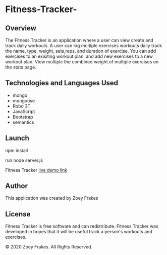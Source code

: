 # Fitness-Tracker-

## Overview

The Fitness Tracker is an application where a user can view create and track daily workouts. A user can log multiple exercises workouts daily track the name, type, weight, sets,reps, and duration of exercise. You can add exercises to an exisiting  workout plan. and add new exercises to a new workout plan. View multiple the combined weight of multiple exercises on the stats page.

## Technologies and Languages Used 
* mongo 
* mongoose 
* Robo 3T
* JavaScript 
* Bootstrap
* semantics 


## Launch

npm install 

run node server.js 
 
Fitness Tracker [live demo link](https://fitness-trackerzf.herokuapp.com/)

## Author

This application was created by Zoey Frakes

## License 

Fitness Tracker is free software and can redistribute. Fitness Tracker was developed in hopes that it will be useful track a person's workouts and exercises.


© 2020 Zoey Frakes. All Rights Reserved.


